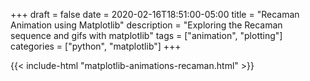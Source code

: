 +++
draft = false
date = 2020-02-16T18:51:00-05:00
title = "Recaman Animation using Matplotlib"
description = "Exploring the Recaman sequence and gifs with matplotlib"
tags = ["animation", "plotting"]
categories = ["python", "matplotlib"]
+++

<!-- Embed a Jupyter Notebook Exported as HTML -->
{{< include-html "matplotlib-animations-recaman.html" >}}

